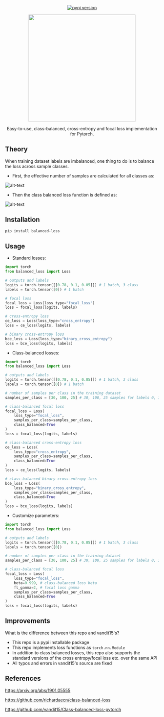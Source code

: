 <div align="center">
    <a href="https://badge.fury.io/py/balanced-loss"><img src="https://badge.fury.io/py/balanced-loss.svg" alt="pypi version"></a>
</div>

<p align="center">
<img src="https://user-images.githubusercontent.com/34196005/180311379-1003da44-cdf9-46e8-af83-e65fbc3710cd.png" width="350">
</p>

<p align="center">
    Easy-to-use, class-balanced, cross-entropy and focal loss implementation for Pytorch.
</p>

## Theory

When training dataset labels are imbalanced, one thing to do is to balance the loss across sample classes.

- First, the effective number of samples are calculated for all classes as:

![alt-text](https://user-images.githubusercontent.com/34196005/180266195-aa2e8696-cdeb-48ed-a85f-7ffb353942a4.png)

- Then the class balanced loss function is defined as:

![alt-text](https://user-images.githubusercontent.com/34196005/180266198-e27d8cba-f5e1-49ca-9f82-d8656333e3c4.png)


## Installation

```bash
pip install balanced-loss
```

## Usage

- Standard losses:

```python
import torch
from balanced_loss import Loss

# outputs and labels
logits = torch.tensor([[0.78, 0.1, 0.05]]) # 1 batch, 3 class
labels = torch.tensor([0]) # 1 batch

# focal loss
focal_loss = Loss(loss_type="focal_loss")
loss = focal_loss(logits, labels)

# cross-entropy loss
ce_loss = Loss(loss_type="cross_entropy")
loss = ce_loss(logits, labels)

# binary cross-entropy loss
bce_loss = Loss(loss_type="binary_cross_entropy")
loss = bce_loss(logits, labels)
```

- Class-balanced losses:

```python
import torch
from balanced_loss import Loss

# outputs and labels
logits = torch.tensor([[0.78, 0.1, 0.05]]) # 1 batch, 3 class
labels = torch.tensor([0]) # 1 batch

# number of samples per class in the training dataset
samples_per_class = [30, 100, 25] # 30, 100, 25 samples for labels 0, 1 and 2, respectively

# class-balanced focal loss
focal_loss = Loss(
    loss_type="focal_loss",
    samples_per_class=samples_per_class,
    class_balanced=True
)
loss = focal_loss(logits, labels)

# class-balanced cross-entropy loss
ce_loss = Loss(
    loss_type="cross_entropy",
    samples_per_class=samples_per_class,
    class_balanced=True
)
loss = ce_loss(logits, labels)

# class-balanced binary cross-entropy loss
bce_loss = Loss(
    loss_type="binary_cross_entropy",
    samples_per_class=samples_per_class,
    class_balanced=True
)
loss = bce_loss(logits, labels)
```

- Customize parameters:

```python
import torch
from balanced_loss import Loss

# outputs and labels
logits = torch.tensor([[0.78, 0.1, 0.05]]) # 1 batch, 3 class
labels = torch.tensor([0])

# number of samples per class in the training dataset
samples_per_class = [30, 100, 25] # 30, 100, 25 samples for labels 0, 1 and 2, respectively

# class-balanced focal loss
focal_loss = Loss(
    loss_type="focal_loss",
    beta=0.999, # class-balanced loss beta
    fl_gamma=2, # focal loss gamma
    samples_per_class=samples_per_class,
    class_balanced=True
)
loss = focal_loss(logits, labels)
```

## Improvements

What is the difference between this repo and vandit15's?

- This repo is a pypi installable package
- This repo implements loss functions as `torch.nn.Module`
- In addition to class balanced losses, this repo also supports the standard versions of the cross entropy/focal loss etc. over the same API
- All typos and errors in vandit15's source are fixed

## References

https://arxiv.org/abs/1901.05555

https://github.com/richardaecn/class-balanced-loss

https://github.com/vandit15/Class-balanced-loss-pytorch
